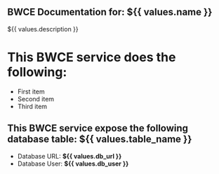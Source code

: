BWCE Documentation for: ${{ values.name }}
-------

${{ values.description }}

This BWCE service does the following:
===========================

- First item
- Second item
- Third item

## This BWCE service expose the following database table: ${{ values.table_name }}

- Database URL: **${{ values.db_url }}**
- Database User: **${{ values.db_user }}** 

